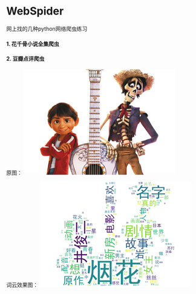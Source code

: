 # WebSpider
网上找的几种python网络爬虫练习

#### 1. 花千骨小说全集爬虫
#### 2. 豆瓣点评爬虫

原图：
![词云效果图](https://github.com/lintianlin/WebSpider/blob/master/ee.jpg "原图")

词云效果图：
![词云效果图](https://github.com/lintianlin/WebSpider/blob/master/wordclouddouban.png "根据影评生成的词云效果图")
